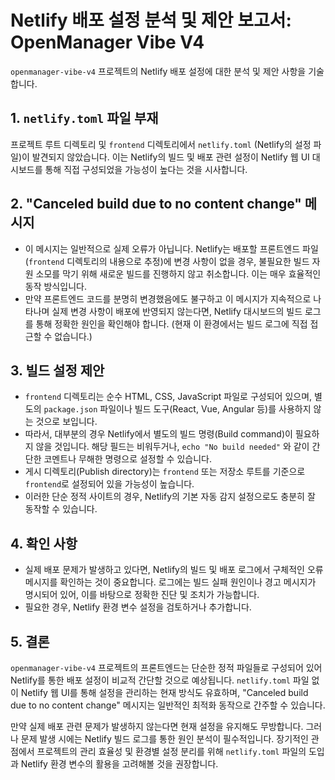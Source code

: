 # Netlify 배포 설정 분석 및 제안 보고서: OpenManager Vibe V4

`openmanager-vibe-v4` 프로젝트의 Netlify 배포 설정에 대한 분석 및 제안 사항을 기술합니다.

## 1. `netlify.toml` 파일 부재

프로젝트 루트 디렉토리 및 `frontend` 디렉토리에서 `netlify.toml` (Netlify의 설정 파일)이 발견되지 않았습니다. 이는 Netlify의 빌드 및 배포 관련 설정이 Netlify 웹 UI 대시보드를 통해 직접 구성되었을 가능성이 높다는 것을 시사합니다.

## 2. "Canceled build due to no content change" 메시지

*   이 메시지는 일반적으로 실제 오류가 아닙니다. Netlify는 배포할 프론트엔드 파일 (`frontend` 디렉토리의 내용으로 추정)에 변경 사항이 없을 경우, 불필요한 빌드 자원 소모를 막기 위해 새로운 빌드를 진행하지 않고 취소합니다. 이는 매우 효율적인 동작 방식입니다.
*   만약 프론트엔드 코드를 분명히 변경했음에도 불구하고 이 메시지가 지속적으로 나타나며 실제 변경 사항이 배포에 반영되지 않는다면, Netlify 대시보드의 빌드 로그를 통해 정확한 원인을 확인해야 합니다. (현재 이 환경에서는 빌드 로그에 직접 접근할 수 없습니다.)

## 3. 빌드 설정 제안

*   `frontend` 디렉토리는 순수 HTML, CSS, JavaScript 파일로 구성되어 있으며, 별도의 `package.json` 파일이나 빌드 도구(React, Vue, Angular 등)를 사용하지 않는 것으로 보입니다.
*   따라서, 대부분의 경우 Netlify에서 별도의 빌드 명령(Build command)이 필요하지 않을 것입니다. 해당 필드는 비워두거나, `echo "No build needed"` 와 같이 간단한 코멘트나 무해한 명령으로 설정할 수 있습니다.
*   게시 디렉토리(Publish directory)는 `frontend` 또는 저장소 루트를 기준으로 `frontend`로 설정되어 있을 가능성이 높습니다.
*   이러한 단순 정적 사이트의 경우, Netlify의 기본 자동 감지 설정으로도 충분히 잘 동작할 수 있습니다.

## 4. 확인 사항

*   실제 배포 문제가 발생하고 있다면, Netlify의 빌드 및 배포 로그에서 구체적인 오류 메시지를 확인하는 것이 중요합니다. 로그에는 빌드 실패 원인이나 경고 메시지가 명시되어 있어, 이를 바탕으로 정확한 진단 및 조치가 가능합니다.
*   필요한 경우, Netlify 환경 변수 설정을 검토하거나 추가합니다.

## 5. 결론

`openmanager-vibe-v4` 프로젝트의 프론트엔드는 단순한 정적 파일들로 구성되어 있어 Netlify를 통한 배포 설정이 비교적 간단할 것으로 예상됩니다. `netlify.toml` 파일 없이 Netlify 웹 UI를 통해 설정을 관리하는 현재 방식도 유효하며, "Canceled build due to no content change" 메시지는 일반적인 최적화 동작으로 간주할 수 있습니다.

만약 실제 배포 관련 문제가 발생하지 않는다면 현재 설정을 유지해도 무방합니다. 그러나 문제 발생 시에는 Netlify 빌드 로그를 통한 원인 분석이 필수적입니다. 장기적인 관점에서 프로젝트의 관리 효율성 및 환경별 설정 분리를 위해 `netlify.toml` 파일의 도입과 Netlify 환경 변수의 활용을 고려해볼 것을 권장합니다.
